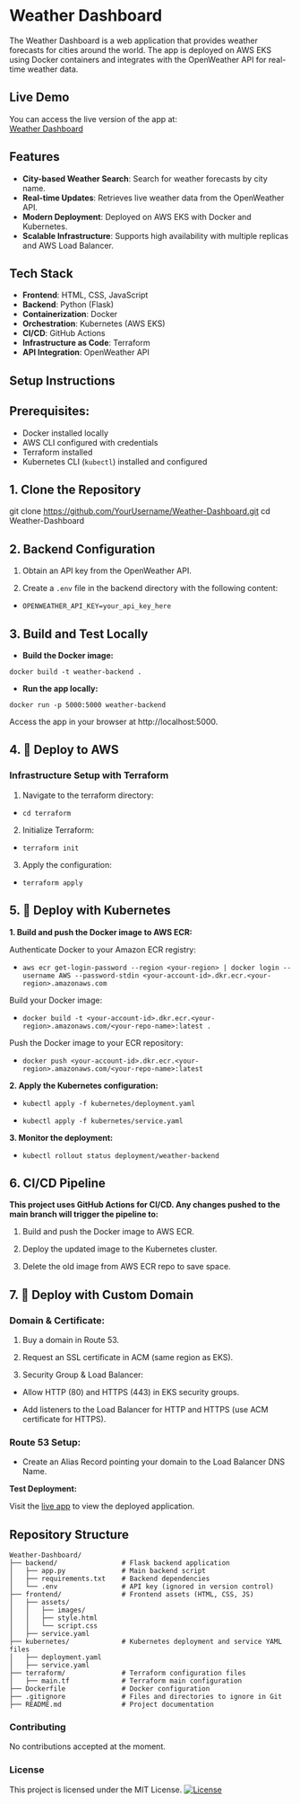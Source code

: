 # Weather Dashboard

The Weather Dashboard is a web application that provides weather forecasts for cities around the world. The app is deployed on AWS EKS using Docker containers and integrates with the OpenWeather API for real-time weather data.

## Live Demo

You can access the live version of the app at:  
[Weather Dashboard](http://www.weather-dashboard.com/)

## Features

- **City-based Weather Search**: Search for weather forecasts by city name.
- **Real-time Updates**: Retrieves live weather data from the OpenWeather API.
- **Modern Deployment**: Deployed on AWS EKS with Docker and Kubernetes.
- **Scalable Infrastructure**: Supports high availability with multiple replicas and AWS Load Balancer.

## Tech Stack

- **Frontend**: HTML, CSS, JavaScript
- **Backend**: Python (Flask)
- **Containerization**: Docker
- **Orchestration**: Kubernetes (AWS EKS)
- **CI/CD**: GitHub Actions
- **Infrastructure as Code**: Terraform
- **API Integration**: OpenWeather API

## Setup Instructions

## Prerequisites:

- Docker installed locally
- AWS CLI configured with credentials
- Terraform installed
- Kubernetes CLI (`kubectl`) installed and configured

## 1. Clone the Repository

git clone https://github.com/YourUsername/Weather-Dashboard.git
cd Weather-Dashboard 

## 2. Backend Configuration

1. Obtain an API key from the OpenWeather API.

2.  Create a ```.env``` file in the backend directory with the following content:

- ```OPENWEATHER_API_KEY=your_api_key_here```

## 3. Build and Test Locally

- **Build the Docker image:**

```docker build -t weather-backend .```

- **Run the app locally:**

```docker run -p 5000:5000 weather-backend```

Access the app in your browser at http://localhost:5000.

## 4. 🚀 Deploy to AWS

### Infrastructure Setup with Terraform

1. Navigate to the terraform directory:

- ```cd terraform```

2. Initialize Terraform:

- ```terraform init```

3. Apply the configuration:

- ```terraform apply```

## 5. 🚀 Deploy with Kubernetes

**1. Build and push the Docker image to AWS ECR:**

Authenticate Docker to your Amazon ECR registry:

- ```aws ecr get-login-password --region <your-region> | docker login --username AWS --password-stdin <your-account-id>.dkr.ecr.<your-region>.amazonaws.com```

Build your Docker image:

- ```docker build -t <your-account-id>.dkr.ecr.<your-region>.amazonaws.com/<your-repo-name>:latest .```

Push the Docker image to your ECR repository:

- ```docker push <your-account-id>.dkr.ecr.<your-region>.amazonaws.com/<your-repo-name>:latest```

**2. Apply the Kubernetes configuration:**

- ```kubectl apply -f kubernetes/deployment.yaml```

- ```kubectl apply -f kubernetes/service.yaml```

**3. Monitor the deployment:**

- ```kubectl rollout status deployment/weather-backend```

## 6. CI/CD Pipeline

**This project uses GitHub Actions for CI/CD. Any changes pushed to the main branch will trigger the pipeline to:**

1. Build and push the Docker image to AWS ECR.

2. Deploy the updated image to the Kubernetes cluster.

3. Delete the old image from AWS ECR repo to save space.

## 7. 🚀 Deploy with Custom Domain

### Domain & Certificate:

1. Buy a domain in Route 53.

2. Request an SSL certificate in ACM (same region as EKS).

3. Security Group & Load Balancer:

- Allow HTTP (80) and HTTPS (443) in EKS security groups.

- Add listeners to the Load Balancer for HTTP and HTTPS (use ACM certificate for HTTPS).

### Route 53 Setup:

- Create an Alias Record pointing your domain to the Load Balancer DNS Name.

**Test Deployment:**

Visit the [live app](http://www.weather-dashboard.com/) to view the deployed application.

## Repository Structure

```
Weather-Dashboard/
├── backend/                # Flask backend application
│   ├── app.py              # Main backend script
│   ├── requirements.txt    # Backend dependencies
│   └── .env                # API key (ignored in version control)
├── frontend/               # Frontend assets (HTML, CSS, JS)
│   ├── assets/
│   │   ├── images/
│   │   ├── style.html
│   │   └── script.css
│   ├── service.yaml
├── kubernetes/             # Kubernetes deployment and service YAML files
│   ├── deployment.yaml
│   ├── service.yaml
├── terraform/              # Terraform configuration files
│   ├── main.tf             # Terraform main configuration
├── Dockerfile              # Docker configuration
├── .gitignore              # Files and directories to ignore in Git
├── README.md               # Project documentation

```

### Contributing

No contributions accepted at the moment.

### License

This project is licensed under the MIT License.
[![License](https://img.shields.io/badge/License-MIT-blue.svg)](https://shields.io)